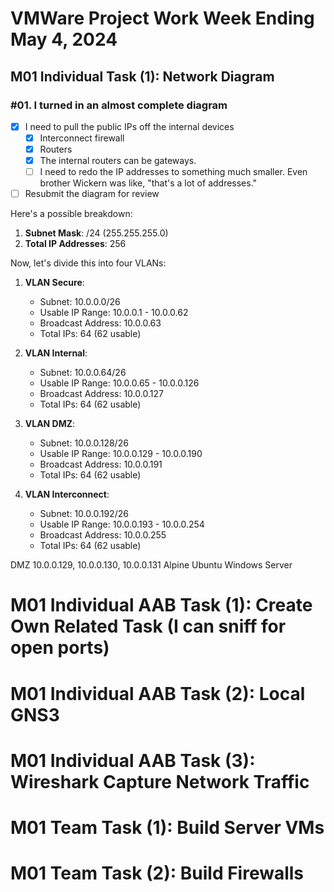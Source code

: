 # VMWare Project Work Week Ending May 4, 2024
## M01 Individual Task (1): Network Diagram
### #01. I turned in an almost complete diagram
- [x] I need to pull the public IPs off the internal devices
    - [x] Interconnect firewall
    - [x] Routers
    - [x] The internal routers can be gateways.
    - [ ] I need to redo the IP addresses to something much smaller. Even brother Wickern was like, "that's a lot of addresses."
- [ ] Resubmit the diagram for review

Here's a possible breakdown:

1. **Subnet Mask**: /24 (255.255.255.0)
2. **Total IP Addresses**: 256

Now, let's divide this into four VLANs:

1. **VLAN Secure**:    
    - Subnet: 10.0.0.0/26
    - Usable IP Range: 10.0.0.1 - 10.0.0.62
    - Broadcast Address: 10.0.0.63
    - Total IPs: 64 (62 usable)

1. **VLAN Internal**:
    - Subnet: 10.0.0.64/26
    - Usable IP Range: 10.0.0.65 - 10.0.0.126
    - Broadcast Address: 10.0.0.127
    - Total IPs: 64 (62 usable)

1. **VLAN DMZ**:
    - Subnet: 10.0.0.128/26
    - Usable IP Range: 10.0.0.129 - 10.0.0.190
    - Broadcast Address: 10.0.0.191
    - Total IPs: 64 (62 usable)

1. **VLAN Interconnect**:
    - Subnet: 10.0.0.192/26
    - Usable IP Range: 10.0.0.193 - 10.0.0.254
    - Broadcast Address: 10.0.0.255
    - Total IPs: 64 (62 usable)

DMZ
10.0.0.129, 10.0.0.130, 10.0.0.131
Alpine
Ubuntu
Windows Server

# M01 Individual AAB Task (1): Create Own Related Task (I can sniff for open ports)
# M01 Individual AAB Task (2): Local GNS3
# M01 Individual AAB Task (3): Wireshark Capture Network Traffic
# M01 Team Task (1): Build Server VMs
# M01 Team Task (2): Build Firewalls
